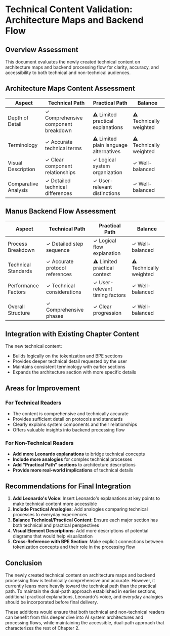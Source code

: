 # Technical Content Validation: Architecture Maps and Backend Flow

## Overview Assessment

This document evaluates the newly created technical content on architecture maps and backend processing flow for clarity, accuracy, and accessibility to both technical and non-technical audiences.

## Architecture Maps Content Assessment

| Aspect | Technical Path | Practical Path | Balance |
|--------|---------------|----------------|---------|
| Depth of Detail | ✓ Comprehensive component breakdown | ⚠️ Limited practical explanations | ⚠️ Technically weighted |
| Terminology | ✓ Accurate technical terms | ⚠️ Limited plain language alternatives | ⚠️ Technically weighted |
| Visual Description | ✓ Clear component relationships | ✓ Logical system organization | ✓ Well-balanced |
| Comparative Analysis | ✓ Detailed technical differences | ✓ User-relevant distinctions | ✓ Well-balanced |

## Manus Backend Flow Assessment

| Aspect | Technical Path | Practical Path | Balance |
|--------|---------------|----------------|---------|
| Process Breakdown | ✓ Detailed step sequence | ✓ Logical flow explanation | ✓ Well-balanced |
| Technical Standards | ✓ Accurate protocol references | ⚠️ Limited practical context | ⚠️ Technically weighted |
| Performance Factors | ✓ Technical considerations | ✓ User-relevant timing factors | ✓ Well-balanced |
| Overall Structure | ✓ Comprehensive phases | ✓ Clear progression | ✓ Well-balanced |

## Integration with Existing Chapter Content

The new technical content:
- Builds logically on the tokenization and BPE sections
- Provides deeper technical detail requested by the user
- Maintains consistent terminology with earlier sections
- Expands the architecture section with more specific details

## Areas for Improvement

### For Technical Readers
- The content is comprehensive and technically accurate
- Provides sufficient detail on protocols and standards
- Clearly explains system components and their relationships
- Offers valuable insights into backend processing flow

### For Non-Technical Readers
- **Add more Leonardo explanations** to bridge technical concepts
- **Include more analogies** for complex technical processes
- **Add "Practical Path" sections** to architecture descriptions
- **Provide more real-world implications** of technical details

## Recommendations for Final Integration

1. **Add Leonardo's Voice**: Insert Leonardo's explanations at key points to make technical content more accessible
2. **Include Practical Analogies**: Add analogies comparing technical processes to everyday experiences
3. **Balance Technical/Practical Content**: Ensure each major section has both technical and practical perspectives
4. **Visual Element Descriptions**: Add more descriptions of potential diagrams that would help visualization
5. **Cross-Reference with BPE Section**: Make explicit connections between tokenization concepts and their role in the processing flow

## Conclusion

The newly created technical content on architecture maps and backend processing flow is technically comprehensive and accurate. However, it currently leans more heavily toward the technical path than the practical path. To maintain the dual-path approach established in earlier sections, additional practical explanations, Leonardo's voice, and everyday analogies should be incorporated before final delivery.

These additions would ensure that both technical and non-technical readers can benefit from this deeper dive into AI system architectures and processing flows, while maintaining the accessible, dual-path approach that characterizes the rest of Chapter 2.
